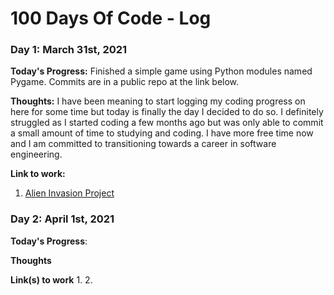 # 100 Days Of Code - Log

### Day 1: March 31st, 2021
**Today's Progress:** Finished a simple game using Python modules named Pygame.  Commits are in a public repo at the link below.

**Thoughts:** I have been meaning to start logging my coding progress on here for some time but today is finally the day I decided to do so. I definitely struggled as I started coding a few months ago but was only able to commit a small amount of time to studying and coding. I have more free time now and I am committed to transitioning towards a career in software engineering.

**Link to work:** 
1. [Alien Invasion Project](https://github.com/edercodes/alien_invasion)


### Day 2: April 1st, 2021

**Today's Progress**: 

**Thoughts** 

**Link(s) to work**
1. 
2. 
